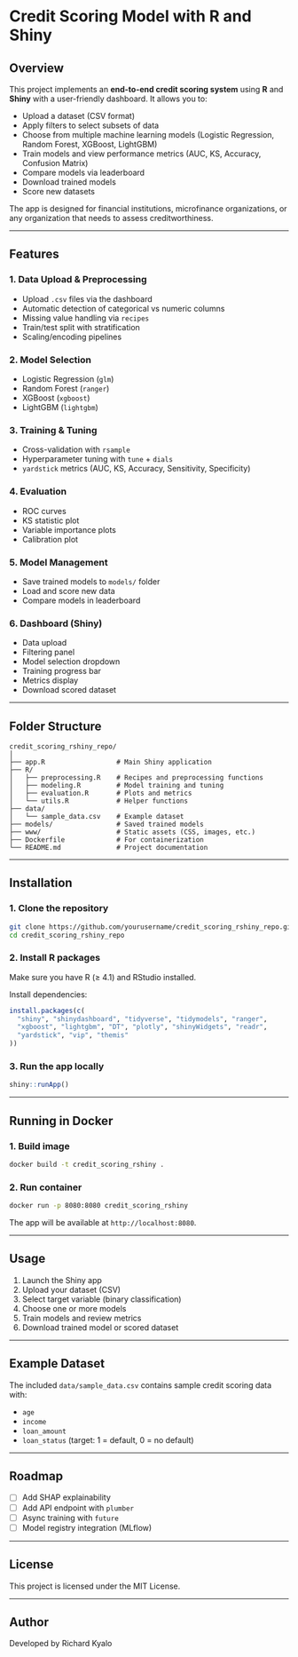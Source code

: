 
# Credit Scoring Model with R and Shiny

## Overview
This project implements an **end-to-end credit scoring system** using **R** and **Shiny** with a user-friendly dashboard.
It allows you to:
- Upload a dataset (CSV format)
- Apply filters to select subsets of data
- Choose from multiple machine learning models (Logistic Regression, Random Forest, XGBoost, LightGBM)
- Train models and view performance metrics (AUC, KS, Accuracy, Confusion Matrix)
- Compare models via leaderboard
- Download trained models
- Score new datasets

The app is designed for financial institutions, microfinance organizations, or any organization that needs to assess creditworthiness.

---

## Features

### 1. Data Upload & Preprocessing
- Upload `.csv` files via the dashboard
- Automatic detection of categorical vs numeric columns
- Missing value handling via `recipes`
- Train/test split with stratification
- Scaling/encoding pipelines

### 2. Model Selection
- Logistic Regression (`glm`)
- Random Forest (`ranger`)
- XGBoost (`xgboost`)
- LightGBM (`lightgbm`)

### 3. Training & Tuning
- Cross-validation with `rsample`
- Hyperparameter tuning with `tune` + `dials`
- `yardstick` metrics (AUC, KS, Accuracy, Sensitivity, Specificity)

### 4. Evaluation
- ROC curves
- KS statistic plot
- Variable importance plots
- Calibration plot

### 5. Model Management
- Save trained models to `models/` folder
- Load and score new data
- Compare models in leaderboard

### 6. Dashboard (Shiny)
- Data upload
- Filtering panel
- Model selection dropdown
- Training progress bar
- Metrics display
- Download scored dataset

---

## Folder Structure

```
credit_scoring_rshiny_repo/
│
├── app.R                  # Main Shiny application
├── R/
│   ├── preprocessing.R    # Recipes and preprocessing functions
│   ├── modeling.R         # Model training and tuning
│   ├── evaluation.R       # Plots and metrics
│   └── utils.R            # Helper functions
├── data/
│   └── sample_data.csv    # Example dataset
├── models/                # Saved trained models
├── www/                   # Static assets (CSS, images, etc.)
├── Dockerfile             # For containerization
└── README.md              # Project documentation
```

---

## Installation

### 1. Clone the repository
```bash
git clone https://github.com/yourusername/credit_scoring_rshiny_repo.git
cd credit_scoring_rshiny_repo
```

### 2. Install R packages
Make sure you have R (≥ 4.1) and RStudio installed.

Install dependencies:
```r
install.packages(c(
  "shiny", "shinydashboard", "tidyverse", "tidymodels", "ranger",
  "xgboost", "lightgbm", "DT", "plotly", "shinyWidgets", "readr",
  "yardstick", "vip", "themis"
))
```

### 3. Run the app locally
```r
shiny::runApp()
```

---

## Running in Docker

### 1. Build image
```bash
docker build -t credit_scoring_rshiny .
```

### 2. Run container
```bash
docker run -p 8080:8080 credit_scoring_rshiny
```

The app will be available at `http://localhost:8080`.

---

## Usage
1. Launch the Shiny app
2. Upload your dataset (CSV)
3. Select target variable (binary classification)
4. Choose one or more models
5. Train models and review metrics
6. Download trained model or scored dataset

---

## Example Dataset
The included `data/sample_data.csv` contains sample credit scoring data with:
- `age`
- `income`
- `loan_amount`
- `loan_status` (target: 1 = default, 0 = no default)

---

## Roadmap
- [ ] Add SHAP explainability
- [ ] Add API endpoint with `plumber`
- [ ] Async training with `future`
- [ ] Model registry integration (MLflow)

---

## License
This project is licensed under the MIT License.

---

## Author
Developed by Richard Kyalo
